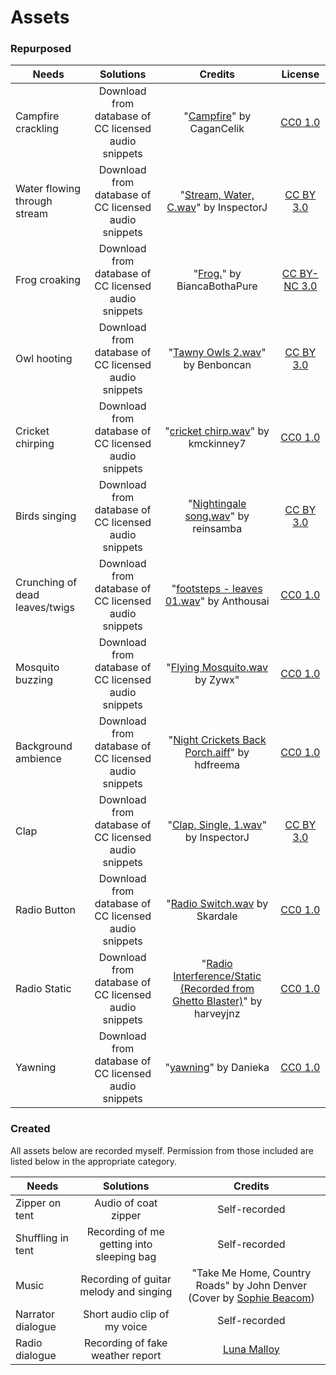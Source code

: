 # Assets

### Repurposed

| Needs  | Solutions | Credits | License |
| -------|:---------:|:-------:| :-----: |
| Campfire crackling| Download from database of CC licensed audio snippets |  "[Campfire](https://freesound.org/people/CaganCelik/sounds/433783/)" by CaganCelik | [CC0 1.0](https://creativecommons.org/publicdomain/zero/1.0/) |
| Water flowing through stream  | Download from database of CC licensed audio snippets | "[Stream, Water, C.wav](https://freesound.org/people/InspectorJ/sounds/339324/)" by InspectorJ | [CC BY 3.0](https://creativecommons.org/licenses/by/3.0/) |
| Frog croaking | Download from database of CC licensed audio snippets | "[Frog.](https://freesound.org/people/BiancaBothaPure/sounds/365671/)" by BiancaBothaPure | [CC BY-NC 3.0](https://creativecommons.org/licenses/by-nc/3.0/) |
| Owl hooting   | Download from database of CC licensed audio snippets | "[Tawny Owls 2.wav](https://freesound.org/people/Benboncan/sounds/64544/)" by Benboncan | [CC BY 3.0](https://creativecommons.org/licenses/by/3.0/) |
| Cricket chirping | Download from database of CC licensed audio snippets | "[cricket chirp.wav](https://freesound.org/people/kmckinney7/sounds/353073/)" by kmckinney7 | [CC0 1.0](https://creativecommons.org/publicdomain/zero/1.0/) |
| Birds singing |Download from database of CC licensed audio snippets | "[Nightingale song.wav](https://freesound.org/people/reinsamba/sounds/14854/)" by reinsamba | [CC BY 3.0](https://creativecommons.org/licenses/by/3.0/) |
| Crunching of dead leaves/twigs| Download from database of CC licensed audio snippets | "[footsteps - leaves 01.wav](https://freesound.org/people/Anthousai/sounds/398776/)" by Anthousai | [CC0 1.0](https://creativecommons.org/publicdomain/zero/1.0/) |
| Mosquito buzzing | Download from database of CC licensed audio snippets | "[Flying Mosquito.wav](https://freesound.org/people/Zywx/sounds/188708/) by Zywx" | [CC0 1.0](https://creativecommons.org/publicdomain/zero/1.0/) |
| Background ambience | Download from database of CC licensed audio snippets | "[Night Crickets Back Porch.aiff](https://freesound.org/people/hdfreema/sounds/333221/)" by hdfreema | [CC0 1.0](https://creativecommons.org/publicdomain/zero/1.0/) |
| Clap | Download from database of CC licensed audio snippets | "[Clap, Single, 1.wav](https://freesound.org/people/InspectorJ/sounds/404542/)" by InspectorJ | [CC BY 3.0](https://creativecommons.org/licenses/by/3.0/) |
| Radio Button | Download from database of CC licensed audio snippets | "[Radio Switch.wav](https://freesound.org/people/Skardale/sounds/336887/) by Skardale | [CC0 1.0](https://creativecommons.org/publicdomain/zero/1.0/) |
| Radio Static | Download from database of CC licensed audio snippets | "[Radio Interference/Static (Recorded from Ghetto Blaster)](https://freesound.org/people/harveyjnz/sounds/337700/#)" by harveyjnz | [CC0 1.0](https://creativecommons.org/publicdomain/zero/1.0/) |
| Yawning | Download from database of CC licensed audio snippets | "[yawning](https://freesound.org/people/Danieka/sounds/221519/)" by Danieka | [CC0 1.0](https://creativecommons.org/publicdomain/zero/1.0/) |

### Created

All assets below are recorded myself. Permission from those included are listed below in the appropriate category.

| Needs  | Solutions | Credits |
| ---------|:---------:|:----:|
| Zipper on tent | Audio of coat zipper | Self-recorded |
| Shuffling in tent | Recording of me getting into sleeping bag| Self-recorded |
| Music | Recording of guitar melody and singing | "Take Me Home, Country Roads" by John Denver (Cover by [Sophie Beacom](https://github.com/cmgo412/soundscape2021spring/blob/master/credits/sophie_permission.m4a)) |
| Narrator dialogue | Short audio clip of my voice | Self-recorded |
| Radio dialogue | Recording of fake weather report | [Luna Malloy](https://github.com/cmgo412/soundscape2021spring/blob/master/credits/luna_permission.m4a) |
